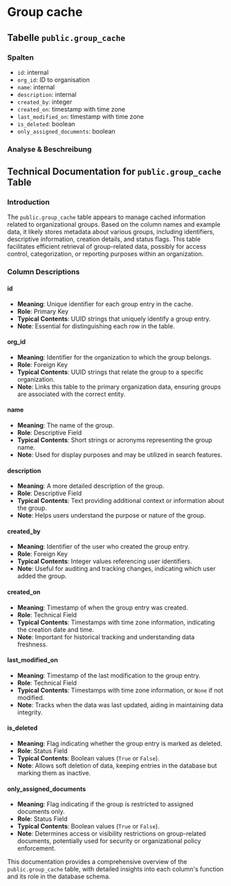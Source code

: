 # Group cache

## Tabelle `public.group_cache`

### Spalten

* `id`: internal
* `org_id`: ID to organisation
* `name`: internal
* `description`: internal
* `created_by`: integer
* `created_on`: timestamp with time zone
* `last_modified_on`: timestamp with time zone
* `is_deleted`: boolean
* `only_assigned_documents`: boolean

### Analyse & Beschreibung

## Technical Documentation for `public.group_cache` Table

### Introduction

The `public.group_cache` table appears to manage cached information related to organizational groups. Based on the column names and example data, it likely stores metadata about various groups, including identifiers, descriptive information, creation details, and status flags. This table facilitates efficient retrieval of group-related data, possibly for access control, categorization, or reporting purposes within an organization.

### Column Descriptions

#### id

* **Meaning**: Unique identifier for each group entry in the cache.
* **Role**: Primary Key
* **Typical Contents**: UUID strings that uniquely identify a group entry.
* **Note**: Essential for distinguishing each row in the table.

#### org\_id

* **Meaning**: Identifier for the organization to which the group belongs.
* **Role**: Foreign Key
* **Typical Contents**: UUID strings that relate the group to a specific organization.
* **Note**: Links this table to the primary organization data, ensuring groups are associated with the correct entity.

#### name

* **Meaning**: The name of the group.
* **Role**: Descriptive Field
* **Typical Contents**: Short strings or acronyms representing the group name.
* **Note**: Used for display purposes and may be utilized in search features.

#### description

* **Meaning**: A more detailed description of the group.
* **Role**: Descriptive Field
* **Typical Contents**: Text providing additional context or information about the group.
* **Note**: Helps users understand the purpose or nature of the group.

#### created\_by

* **Meaning**: Identifier of the user who created the group entry.
* **Role**: Foreign Key
* **Typical Contents**: Integer values referencing user identifiers.
* **Note**: Useful for auditing and tracking changes, indicating which user added the group.

#### created\_on

* **Meaning**: Timestamp of when the group entry was created.
* **Role**: Technical Field
* **Typical Contents**: Timestamps with time zone information, indicating the creation date and time.
* **Note**: Important for historical tracking and understanding data freshness.

#### last\_modified\_on

* **Meaning**: Timestamp of the last modification to the group entry.
* **Role**: Technical Field
* **Typical Contents**: Timestamps with time zone information, or `None` if not modified.
* **Note**: Tracks when the data was last updated, aiding in maintaining data integrity.

#### is\_deleted

* **Meaning**: Flag indicating whether the group entry is marked as deleted.
* **Role**: Status Field
* **Typical Contents**: Boolean values (`True` or `False`).
* **Note**: Allows soft deletion of data, keeping entries in the database but marking them as inactive.

#### only\_assigned\_documents

* **Meaning**: Flag indicating if the group is restricted to assigned documents only.
* **Role**: Status Field
* **Typical Contents**: Boolean values (`True` or `False`).
* **Note**: Determines access or visibility restrictions on group-related documents, potentially used for security or organizational policy enforcement.

This documentation provides a comprehensive overview of the `public.group_cache` table, with detailed insights into each column's function and its role in the database schema.
